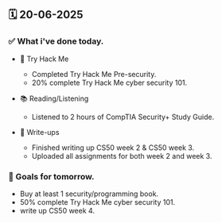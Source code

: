 ## 🗓️ 20-06-2025

### ✅ What i've done today.
- 👾 Try Hack Me
  - Completed Try Hack Me Pre-security.
  - 20% complete Try Hack Me cyber security 101.

- 📚 Reading/Listening
  - Listened to 2 hours of CompTIA Security+ Study Guide.

- 📝 Write-ups
  - Finished writing up CS50 week 2 & CS50 week 3.
  - Uploaded all assignments for both week 2 and week 3.

### 🎯 Goals for tomorrow.
- Buy at least 1 security/programming book.
- 50% complete Try Hack Me cyber security 101.
- write up CS50 week 4.
